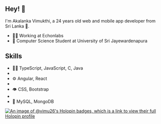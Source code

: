 ## Hey! 👋
I'm Akalanka Vimukthi, a 24 years old web and mobile app developer from Sri Lanka 🦔.

- 👨‍💻 Working at Echonlabs
- 🧭 Computer Science Student at University of Sri Jayewardenapura

## Skills

- 👨‍💻 TypeScript, JavaScript, C, Java
- 
- ⚙️ Angular, React
- 
- 👁️ CSS, Bootstrap
- 
- 💽 MySQL, MongoDB


[![An image of @vimu26's Holopin badges, which is a link to view their full Holopin profile](https://holopin.me/vimu26)](https://holopin.io/@vimu26)
